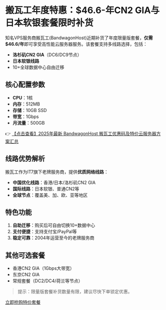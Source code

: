 # 搬瓦工年度特惠：$46.6-年CN2 GIA与日本软银套餐限时补货

知名VPS服务商搬瓦工(BandwagonHost)近期补货了年度限量版套餐，**仅需$46.6/年**即可享受高性能云服务器服务。该套餐支持多线路选择，包括：

- **洛杉矶CN2 GIA**（DC6/DC9节点）
- **日本软银线路**
- 10+全球数据中心自由迁移

## 核心配置参数
- **CPU**：1核
- **内存**：512MB
- **存储**：10GB SSD
- **带宽**：1Gbps
- **月流量**：500GB

👉 [【点击查看】2025年最新 BandwagonHost 搬瓦工优惠码及特价云服务器方案汇总](https://bit.ly/banwagon)

## 线路优势解析
搬瓦工作为IT7旗下老牌服务商，提供**优质网络线路**：
- **中国优化线路**：香港/日本/洛杉矶CN2 GIA
- **国际线路**：日本软银、普通CN2等
- **全球节点**：覆盖美、加、欧、亚等地区

## 特色功能
1. **自助迁移**：购买后可自由切换10+数据中心
2. **支付便捷**：支持支付宝/PayPal等
3. **稳定可靠**：2004年运营至今的老牌服务商

## 其他可选套餐
- 香港CN2 GIA（1Gbps大带宽）
- 东京CN2 GIA
- 常规套餐（DC2/DC4/荷兰等节点）

> 提示：限量版套餐补货数量有限，建议尽快下单锁定优惠。

[立即抢购特价套餐](https://bit.ly/banwagon)